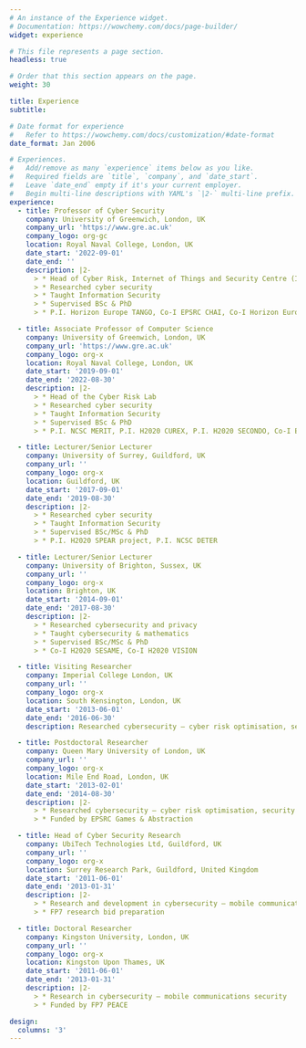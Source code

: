 ```yaml
---
# An instance of the Experience widget.
# Documentation: https://wowchemy.com/docs/page-builder/
widget: experience

# This file represents a page section.
headless: true

# Order that this section appears on the page.
weight: 30

title: Experience
subtitle:

# Date format for experience
#   Refer to https://wowchemy.com/docs/customization/#date-format
date_format: Jan 2006

# Experiences.
#   Add/remove as many `experience` items below as you like.
#   Required fields are `title`, `company`, and `date_start`.
#   Leave `date_end` empty if it's your current employer.
#   Begin multi-line descriptions with YAML's `|2-` multi-line prefix.
experience:
  - title: Professor of Cyber Security
    company: University of Greenwich, London, UK
    company_url: 'https://www.gre.ac.uk'
    company_logo: org-gc
    location: Royal Naval College, London, UK
    date_start: '2022-09-01'
    date_end: ''
    description: |2-
      > * Head of Cyber Risk, Internet of Things and Security Centre (ISEC)
      > * Researched cyber security
      > * Taught Information Security
      > * Supervised BSc & PhD
      > * P.I. Horizon Europe TANGO, Co-I EPSRC CHAI, Co-I Horizon Europe SUN

  - title: Associate Professor of Computer Science
    company: University of Greenwich, London, UK
    company_url: 'https://www.gre.ac.uk'
    company_logo: org-x
    location: Royal Naval College, London, UK
    date_start: '2019-09-01'
    date_end: '2022-08-30'
    description: |2-
      > * Head of the Cyber Risk Lab
      > * Researched cyber security
      > * Taught Information Security
      > * Supervised BSc & PhD
      > * P.I. NCSC MERIT, P.I. H2020 CUREX, P.I. H2020 SECONDO, Co-I EPSRC CHAI project

  - title: Lecturer/Senior Lecturer
    company: University of Surrey, Guildford, UK
    company_url: ''
    company_logo: org-x
    location: Guildford, UK
    date_start: '2017-09-01'
    date_end: '2019-08-30'
    description: |2-
      > * Researched cyber security
      > * Taught Information Security
      > * Supervised BSc/MSc & PhD
      > * P.I. H2020 SPEAR project, P.I. NCSC DETER

  - title: Lecturer/Senior Lecturer
    company: University of Brighton, Sussex, UK
    company_url: ''
    company_logo: org-x
    location: Brighton, UK
    date_start: '2014-09-01'
    date_end: '2017-08-30'
    description: |2-
      > * Researched cybersecurity and privacy
      > * Taught cybersecurity & mathematics
      > * Supervised BSc/MSc & PhD
      > * Co-I H2020 SESAME, Co-I H2020 VISION

  - title: Visiting Researcher
    company: Imperial College London, UK
    company_url: ''
    company_logo: org-x
    location: South Kensington, London, UK
    date_start: '2013-06-01'
    date_end: '2016-06-30'
    description: Researched cybersecurity – cyber risk optimisation, security economics

  - title: Postdoctoral Researcher
    company: Queen Mary University of London, UK
    company_url: ''
    company_logo: org-x
    location: Mile End Road, London, UK
    date_start: '2013-02-01'
    date_end: '2014-08-30'
    description: |2-
      > * Researched cybersecurity – cyber risk optimisation, security economics
      > * Funded by EPSRC Games & Abstraction

  - title: Head of Cyber Security Research
    company: UbiTech Technologies Ltd, Guildford, UK
    company_url: ''
    company_logo: org-x
    location: Surrey Research Park, Guildford, United Kingdom
    date_start: '2011-06-01'
    date_end: '2013-01-31'
    description: |2-
      > * Research and development in cybersecurity – mobile communications security
      > * FP7 research bid preparation

  - title: Doctoral Researcher
    company: Kingston University, London, UK
    company_url: ''
    company_logo: org-x
    location: Kingston Upon Thames, UK
    date_start: '2011-06-01'
    date_end: '2013-01-31'
    description: |2-
      > * Research in cybersecurity – mobile communications security
      > * Funded by FP7 PEACE

design:
  columns: '3'
---
```

